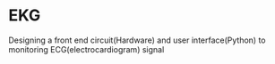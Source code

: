 # EKG
Designing a front end circuit(Hardware) and user interface(Python) to monitoring ECG(electrocardiogram) signal
